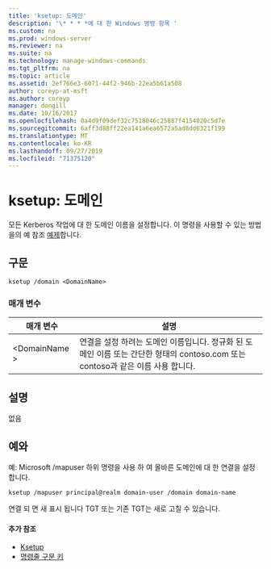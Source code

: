 ```yaml
---
title: 'ksetup: 도메인'
description: '\* * * *에 대 한 Windows 명령 항목 '
ms.custom: na
ms.prod: windows-server
ms.reviewer: na
ms.suite: na
ms.technology: manage-windows-commands
ms.tgt_pltfrm: na
ms.topic: article
ms.assetid: 2ef766e3-6071-44f2-946b-22ea5b61a508
author: coreyp-at-msft
ms.author: coreyp
manager: dongill
ms.date: 10/16/2017
ms.openlocfilehash: 0a4d9f09def32c7518046c25887f4154020c5d7e
ms.sourcegitcommit: 6aff3d88ff22ea141a6ea6572a5ad8dd6321f199
ms.translationtype: MT
ms.contentlocale: ko-KR
ms.lasthandoff: 09/27/2019
ms.locfileid: "71375120"
---
```

# <a name="ksetupdomain"></a>ksetup: 도메인



모든 Kerberos 작업에 대 한 도메인 이름을 설정합니다. 이 명령을 사용할 수 있는 방법을의 예 참조 [예제](#BKMK_Examples)합니다.

## <a name="syntax"></a>구문

```
ksetup /domain <DomainName>
```

### <a name="parameters"></a>매개 변수

|매개 변수|설명|
|---------|-----------|
|\<DomainName >|연결을 설정 하려는 도메인 이름입니다. 정규화 된 도메인 이름 또는 간단한 형태의 contoso.com 또는 contoso과 같은 이름 사용 합니다.|

## <a name="remarks"></a>설명

없음

## <a name="BKMK_Examples"></a>예와

예: Microsoft /mapuser 하위 명령을 사용 하 여 올바른 도메인에 대 한 연결을 설정 합니다.
```
ksetup /mapuser principal@realm domain-user /domain domain-name
```
연결 되 면 새 표시 됩니다 TGT 또는 기존 TGT는 새로 고칠 수 있습니다.

#### <a name="additional-references"></a>추가 참조

-   [Ksetup](ksetup.md)
-   [명령줄 구문 키](command-line-syntax-key.md)